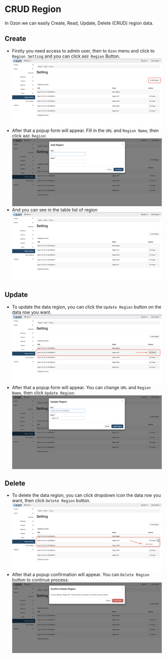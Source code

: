 # CRUD Region

In Ozon we can easily Create, Read, Update, Delete (CRUD) region data.  


## Create

- Firstly you need access to admin user, then to `Ozon` menu and click to `Region Setting` and you can click `Add Region` Button.
![addregion](assets/images/centralized-region/Region-setting-add-region.png)
- After that a popup form will appear. Fill in the `URL` and `Region Name`, then click `Add Region`:
![formaddregion](assets/images/centralized-region/Add-region-form.png)
- And you can see in the table list of region
![tablelistofregion](assets/images/centralized-region/Region-setting.png)


## Update
- To update the data region, you can click the `Update Region` button on the data row you want.
![updateregion](assets/images/centralized-region/choose-data-to-update.png)
- After that a popup form will appear. You can change `URL` and `Region Name`, then click `Update Region`:
![updateregionregion](assets/images/centralized-region/Update-region-form.png)


## Delete
- To delete the data region, you can click dropdown icon the data row you want, then click `Delete Region` button.
![deleteregion](assets/images/centralized-region/delete-region.png)
- After that a popup confirmation will appear. You can `Delete Region` button to continue process:
![confirmationdeleteregion](assets/images/centralized-region/confirmation-delete-region.png)
